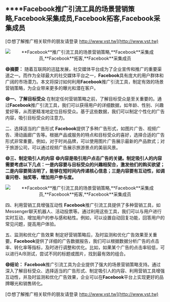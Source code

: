 ## ****Facebook**推广引流工具的场景营销策略,**Facebook**采集成员,**Facebook**拓客,**Facebook**采集成员**

[😍想了解推广相关软件的朋友请登录 http://www.vst.tw](http://www.vst.tw)

 <center><img src="https://vst.tw/MP4/tuiguang/png/4.png" alt="**Facebook**推广引流工具的场景营销策略,**Facebook**采集成员,**Facebook**拓客,**Facebook**采集成员"></center>

**😄摘要：**
随着互联网的迅猛发展，社交媒体平台成为了企业宣传和推广的重要渠道之一。而作为全球最大的社交媒体平台之一，**Facebook**具有庞大的用户群体和广阔的市场潜力。本文将探讨如何利用**Facebook**推广引流工具，制定有效的场景营销策略，为企业带来更多的曝光和潜在客户。

**😄一、了解目标受众**
在制定任何营销策略之前，了解目标受众是至关重要的。通过**Facebook**推广引流工具，我们可以获得用户的详细数据，如年龄、性别、兴趣爱好等，从而更精准地定位目标受众。基于这些数据，我们可以制定个性化的广告内容，吸引目标受众的注意力。

二、选择适当的广告形式
**Facebook**提供了多种广告形式，如图片广告、视频广告、滑动画廊广告等。根据产品或服务的特点和目标受众的喜好，选择合适的广告形式非常重要。例如，对于时尚品牌，可以使用图片广告展示最新的产品款式；对于旅游公司，可以通过视频广告展示旅游景点的美丽风景。

**😄三、制定吸引人的内容**
**😄内容是吸引用户点击广告的关键。制定吸引人的内容需要考虑以下几点：一是内容要与目标受众的兴趣相契合，激发他们的购买欲望；二是内容要简洁明了，能够在短时间内传递核心信息；三是内容要有互动性，如调查问卷、抽奖等，增加用户参与度。**

 <center><img src="https://vst.tw/MP4/tuiguang/png/3.png" alt="**Facebook**推广引流工具的场景营销策略,**Facebook**采集成员,**Facebook**拓客,**Facebook**采集成员"></center>

四、利用营销工具增强互动性
**Facebook**推广引流工具提供了多种营销工具，如Messenger聊天机器人、活动投票等。通过利用这些工具，我们可以与用户进行实时互动，增加用户的参与感和粘性。例如，可以设置自动回复功能，回答用户的常见问题，提高用户体验。

五、监测和优化广告效果
制定好营销策略后，及时监测和优化广告效果至关重要。**Facebook**提供了详细的广告数据报告，我们可以根据数据分析广告的点击率、转化率等指标，及时进行调整和优化。比如，如果某个广告的点击率较低，可以进行A/B测试，尝试不同的标题或图片，找到最有效的组合。

**😄结论：**
**Facebook**推广引流工具为企业提供了强大的场景营销策略支持。通过深入了解目标受众、选择适当的广告形式、制定吸引人的内容、利用营销工具增强互动性，并及时监测和优化广告效果，企业可以在**Facebook**平台上实现更好的品牌曝光和销售转化。

[😍想了解推广相关软件的朋友请登录 http://www.vst.tw](http://www.vst.tw)



